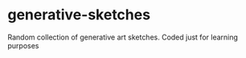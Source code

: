 # generative-sketches
Random collection of generative art sketches. Coded just for learning purposes
